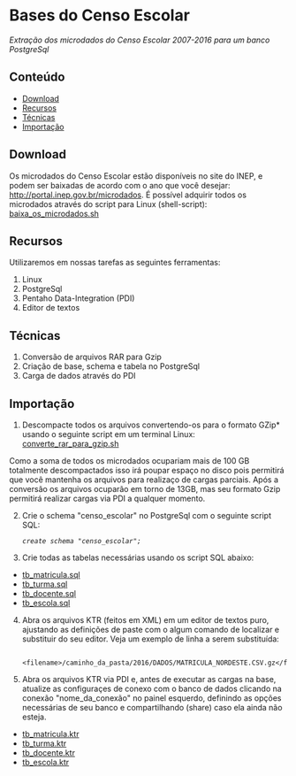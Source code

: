 Bases do Censo Escolar
========

_Extração dos microdados do Censo Escolar 2007-2016 para um banco PostgreSql_

## Conteúdo

- [Download](#download)
- [Recursos](#recursos)
- [Técnicas](#tecnicas)
- [Importação](#importacao)

## Download

Os microdados do Censo Escolar estão disponíveis no site do INEP, e podem ser baixadas de acordo com o ano que você desejar: <a href="http://portal.inep.gov.br/microdados" target="_blank">http://portal.inep.gov.br/microdados</a>. É possível adquirir todos os microdados através do script para Linux (shell-script): <a href="https://github.com/professorvirtual/educadata/blob/master/bases/censo_escolar/baixa_os_microdados.sh" target="_blank">baixa_os_microdados.sh</a>

## Recursos

Utilizaremos em nossas tarefas as seguintes ferramentas:

1. Linux
2. PostgreSql
3. Pentaho Data-Integration (PDI)
4. Editor de textos

## Técnicas

1. Conversão de arquivos RAR para Gzip
2. Criação de base, schema e tabela no PostgreSql
3. Carga de dados através do PDI

## Importação

1. Descompacte todos os arquivos convertendo-os para o formato GZip* usando o seguinte script em um terminal Linux:
<a href="https://github.com/professorvirtual/educadata/blob/master/bases/censo_escolar/converte_rar_para_gzip.sh" target="_blank">converte_rar_para_gzip.sh</a>

Como a soma de todos os microdados ocupariam mais de 100 GB totalmente descompactados isso irá poupar espaço no disco pois permitirá que você mantenha os arquivos para realizaço de cargas parciais. Após a conversão os arquivos ocuparão em torno de 13GB, mas seu formato Gzip permitirá realizar cargas via PDI a qualquer momento.

2. Crie o schema "censo_escolar" no PostgreSql com o seguinte script SQL:

    _`create schema "censo_escolar";`_

3. Crie todas as tabelas necessárias usando os script SQL abaixo:

* <a href="https://github.com/professorvirtual/educadata/blob/master/bases/censo_escolar/tb_matricula.sql" target="_blank">tb_matricula.sql</a>
* <a href="https://github.com/professorvirtual/educadata/blob/master/bases/censo_escolar/tb_turma.sql" target="_blank">tb_turma.sql</a>
* <a href="https://github.com/professorvirtual/educadata/blob/master/bases/censo_escolar/tb_docente.sql" target="_blank">tb_docente.sql</a>
* <a href="https://github.com/professorvirtual/educadata/blob/master/bases/censo_escolar/tb_escola.sql" target="_blank">tb_escola.sql</a>

4. Abra os arquivos KTR (feitos em XML) em um editor de textos puro, ajustando as definições de paste com o algum comando de localizar e substituir do seu editor. Veja um exemplo de linha a serem substituída:

        <filename>/caminho_da_pasta/2016/DADOS/MATRICULA_NORDESTE.CSV.gz</filename>

5. Abra os arquivos KTR via PDI e, antes de executar as cargas na base, atualize as configuraçes de conexo com o banco de dados clicando na conexão "nome_da_conexão" no painel esquerdo, definindo as opções necessárias de seu banco e compartilhando (share) caso ela ainda não esteja.

* <a href="https://github.com/professorvirtual/educadata/blob/master/bases/censo_escolar/tb_matricula.ktr" target="_blank">tb_matricula.ktr</a>
* <a href="https://github.com/professorvirtual/educadata/blob/master/bases/censo_escolar/tb_turma.ktr" target="_blank">tb_turma.ktr</a>
* <a href="https://github.com/professorvirtual/educadata/blob/master/bases/censo_escolar/tb_docente.ktr" target="_blank">tb_docente.ktr</a>
* <a href="https://github.com/professorvirtual/educadata/blob/master/bases/censo_escolar/tb_escola.ktr" target="_blank">tb_escola.ktr</a>
